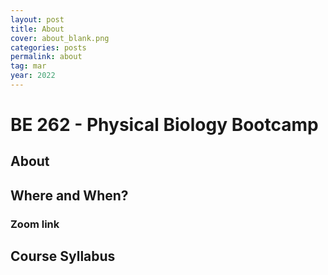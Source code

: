 ```yaml
---
layout: post
title: About
cover: about_blank.png
categories: posts
permalink: about
tag: mar
year: 2022
---
```

# BE 262 - Physical Biology Bootcamp

## About


## Where and When?


### Zoom link

## Course Syllabus
